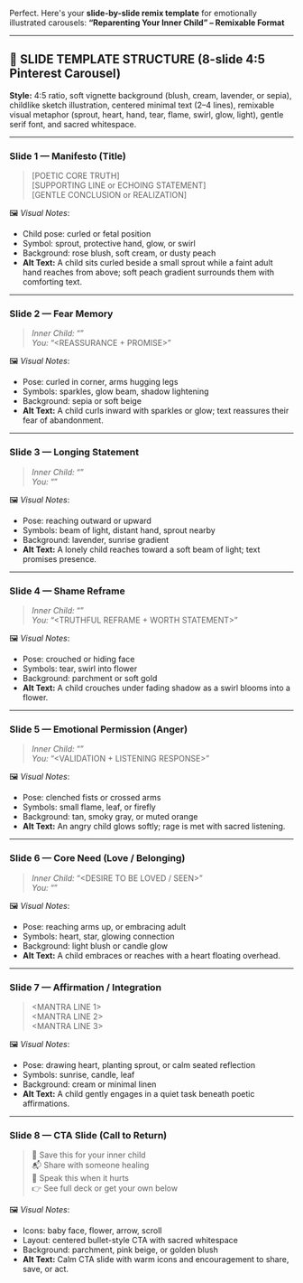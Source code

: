 Perfect. Here's your **slide-by-slide remix template** for emotionally illustrated carousels:
**“Reparenting Your Inner Child” – Remixable Format**

---

## 🌸 SLIDE TEMPLATE STRUCTURE (8-slide 4:5 Pinterest Carousel)

**Style:** 4:5 ratio, soft vignette background (blush, cream, lavender, or sepia), childlike sketch illustration, centered minimal text (2–4 lines), remixable visual metaphor (sprout, heart, hand, tear, flame, swirl, glow, light), gentle serif font, and sacred whitespace.

---

### **Slide 1 — Manifesto (Title)**

> [POETIC CORE TRUTH]  
> [SUPPORTING LINE or ECHOING STATEMENT]  
> [GENTLE CONCLUSION or REALIZATION]

🖼️ *Visual Notes*:
- Child pose: curled or fetal position
- Symbol: sprout, protective hand, glow, or swirl
- Background: rose blush, soft cream, or dusty peach
- **Alt Text:** A child sits curled beside a small sprout while a faint adult hand reaches from above; soft peach gradient surrounds them with comforting text.

---

### **Slide 2 — Fear Memory**

> *Inner Child:* “<FEAR STATEMENT>”  
> *You:* “<REASSURANCE + PROMISE>”

🖼️ *Visual Notes*:
- Pose: curled in corner, arms hugging legs
- Symbols: sparkles, glow beam, shadow lightening
- Background: sepia or soft beige
- **Alt Text:** A child curls inward with sparkles or glow; text reassures their fear of abandonment.

---

### **Slide 3 — Longing Statement**

> *Inner Child:* “<LONELINESS LINE>”  
> *You:* “<STABILITY OR BELONGING PROMISE>”

🖼️ *Visual Notes*:
- Pose: reaching outward or upward
- Symbols: beam of light, distant hand, sprout nearby
- Background: lavender, sunrise gradient
- **Alt Text:** A lonely child reaches toward a soft beam of light; text promises presence.

---

### **Slide 4 — Shame Reframe**

> *Inner Child:* “<SHAME CONFESSION>”  
> *You:* “<TRUTHFUL REFRAME + WORTH STATEMENT>”

🖼️ *Visual Notes*:
- Pose: crouched or hiding face
- Symbols: tear, swirl into flower
- Background: parchment or soft gold
- **Alt Text:** A child crouches under fading shadow as a swirl blooms into a flower.

---

### **Slide 5 — Emotional Permission (Anger)**

> *Inner Child:* “<ANGER OR HURT LINE>”  
> *You:* “<VALIDATION + LISTENING RESPONSE>”

🖼️ *Visual Notes*:
- Pose: clenched fists or crossed arms
- Symbols: small flame, leaf, or firefly
- Background: tan, smoky gray, or muted orange
- **Alt Text:** An angry child glows softly; rage is met with sacred listening.

---

### **Slide 6 — Core Need (Love / Belonging)**

> *Inner Child:* “<DESIRE TO BE LOVED / SEEN>”  
> *You:* “<UNCONDITIONAL RESPONSE>”

🖼️ *Visual Notes*:
- Pose: reaching arms up, or embracing adult
- Symbols: heart, star, glowing connection
- Background: light blush or candle glow
- **Alt Text:** A child embraces or reaches with a heart floating overhead.

---

### **Slide 7 — Affirmation / Integration**

> <MANTRA LINE 1>  
> <MANTRA LINE 2>  
> <MANTRA LINE 3>

🖼️ *Visual Notes*:
- Pose: drawing heart, planting sprout, or calm seated reflection
- Symbols: sunrise, candle, leaf
- Background: cream or minimal linen
- **Alt Text:** A child gently engages in a quiet task beneath poetic affirmations.

---

### **Slide 8 — CTA Slide (Call to Return)**

> 👶 Save this for your inner child  
> 📬 Share with someone healing  
> 🌷 Speak this when it hurts  
> 👉 See full deck or get your own below

🖼️ *Visual Notes*:
- Icons: baby face, flower, arrow, scroll
- Layout: centered bullet-style CTA with sacred whitespace
- Background: parchment, pink beige, or golden blush
- **Alt Text:** Calm CTA slide with warm icons and encouragement to share, save, or act.
